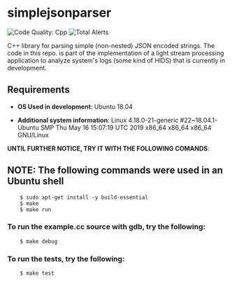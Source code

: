 # simplejsonparser
![Code Quality: Cpp](https://img.shields.io/lgtm/grade/cpp/github/grial1/simplejsonparser.svg?color=yellow&style=flat-square)
![Total Alerts](https://img.shields.io/lgtm/alerts/github/grial1/simplejsonparser.svg?label=lgtm%20alerts&style=flat-square)

C++ library for parsing simple (non-nested) JSON encoded strings. The code in this repo. is part of the implementation of a light stream processing application to analyze system's logs (some kind of HIDS) that is currently in development.

## Requirements

* __OS Used in development__: Ubuntu 18.04

* __Additional system information__: Linux 4.18.0-21-generic #22~18.04.1-Ubuntu SMP Thu May 16 15:07:19 UTC 2019 x86_64 x86_64 x86_64 GNU/Linux

__UNTIL FURTHER NOTICE, TRY IT WITH THE FOLLOWING COMANDS__:

## NOTE: The following commands were used in an Ubuntu shell
```
    $ sudo apt-get install -y build-essential 
    $ make
    $ make run
```
### To run the example.cc source with gdb, try the following:
```
    $ make debug
```
### To run the tests, try the following:
```
    $ make test
```
